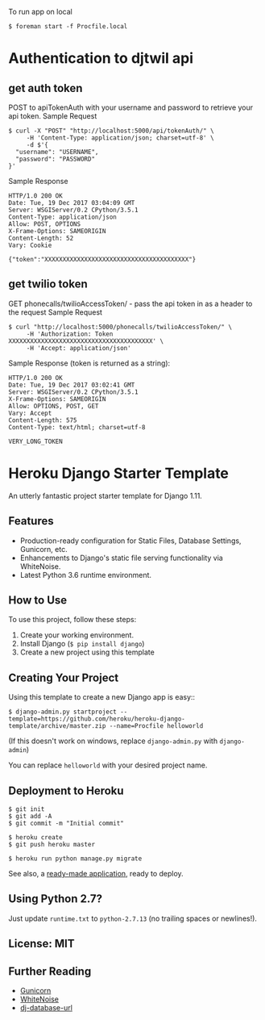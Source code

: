 To run app on local

    $ foreman start -f Procfile.local


# Authentication to djtwil api
## get auth token
POST to apiTokenAuth with your username and password to retrieve your api token.
Sample Request

    $ curl -X "POST" "http://localhost:5000/api/tokenAuth/" \
         -H 'Content-Type: application/json; charset=utf-8' \
         -d $'{
      "username": "USERNAME",
      "password": "PASSWORD"
    }'

Sample Response

    HTTP/1.0 200 OK
    Date: Tue, 19 Dec 2017 03:04:09 GMT
    Server: WSGIServer/0.2 CPython/3.5.1
    Content-Type: application/json
    Allow: POST, OPTIONS
    X-Frame-Options: SAMEORIGIN
    Content-Length: 52
    Vary: Cookie
    
    {"token":"XXXXXXXXXXXXXXXXXXXXXXXXXXXXXXXXXXXXXXXX"}

## get twilio token
GET phonecalls/twilioAccessToken/ - pass the api token in as a header to the request
Sample Request

    $ curl "http://localhost:5000/phonecalls/twilioAccessToken/" \
         -H 'Authorization: Token XXXXXXXXXXXXXXXXXXXXXXXXXXXXXXXXXXXXXXXX' \
         -H 'Accept: application/json'

Sample Response (token is returned as a string):

    HTTP/1.0 200 OK
    Date: Tue, 19 Dec 2017 03:02:41 GMT
    Server: WSGIServer/0.2 CPython/3.5.1
    X-Frame-Options: SAMEORIGIN
    Allow: OPTIONS, POST, GET
    Vary: Accept
    Content-Length: 575
    Content-Type: text/html; charset=utf-8
    
    VERY_LONG_TOKEN



# Heroku Django Starter Template

An utterly fantastic project starter template for Django 1.11.

## Features

- Production-ready configuration for Static Files, Database Settings, Gunicorn, etc.
- Enhancements to Django's static file serving functionality via WhiteNoise.
- Latest Python 3.6 runtime environment. 

## How to Use

To use this project, follow these steps:

1. Create your working environment.
2. Install Django (`$ pip install django`)
3. Create a new project using this template

## Creating Your Project

Using this template to create a new Django app is easy::

    $ django-admin.py startproject --template=https://github.com/heroku/heroku-django-template/archive/master.zip --name=Procfile helloworld

(If this doesn't work on windows, replace `django-admin.py` with `django-admin`)

You can replace ``helloworld`` with your desired project name.

## Deployment to Heroku

    $ git init
    $ git add -A
    $ git commit -m "Initial commit"

    $ heroku create
    $ git push heroku master

    $ heroku run python manage.py migrate

See also, a [ready-made application](https://github.com/heroku/python-getting-started), ready to deploy.

## Using Python 2.7?

Just update `runtime.txt` to `python-2.7.13` (no trailing spaces or newlines!).


## License: MIT

## Further Reading

- [Gunicorn](https://warehouse.python.org/project/gunicorn/)
- [WhiteNoise](https://warehouse.python.org/project/whitenoise/)
- [dj-database-url](https://warehouse.python.org/project/dj-database-url/)
